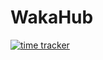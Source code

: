 # WakaHub
[![time tracker](https://wakatime.com/badge/github/qyzdo/WakaHub.svg)](https://wakatime.com/badge/github/qyzdo/WakaHub)
